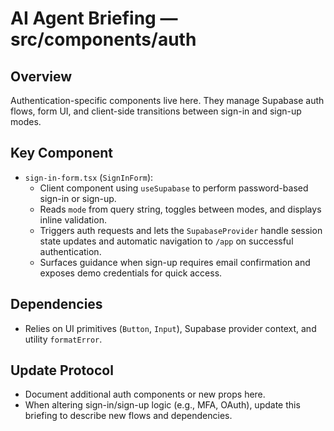 # AI Agent Briefing — src/components/auth

## Overview
Authentication-specific components live here. They manage Supabase auth flows, form UI, and client-side transitions between sign-in and sign-up modes.

## Key Component
- `sign-in-form.tsx` (`SignInForm`):
  - Client component using `useSupabase` to perform password-based sign-in or sign-up.
  - Reads `mode` from query string, toggles between modes, and displays inline validation.
  - Triggers auth requests and lets the `SupabaseProvider` handle session state updates and automatic navigation to `/app` on successful authentication.
  - Surfaces guidance when sign-up requires email confirmation and exposes demo credentials for quick access.

## Dependencies
- Relies on UI primitives (`Button`, `Input`), Supabase provider context, and utility `formatError`.

## Update Protocol
- Document additional auth components or new props here.
- When altering sign-in/sign-up logic (e.g., MFA, OAuth), update this briefing to describe new flows and dependencies.
